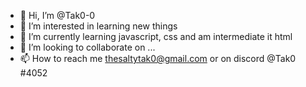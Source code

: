 - 👋 Hi, I’m @Tak0-0
- 👀 I’m interested in learning new things
- 🌱 I’m currently learning javascript, css and am intermediate it html
- 💞️ I’m looking to collaborate on ...
- 📫 How to reach me thesaltytak0@gmail.com or on discord @Tak0 #4052

<!---
Tak0-0/Tak0-0 is a ✨ special ✨ repository because its `README.md` (this file) appears on your GitHub profile.
You can click the Preview link to take a look at your changes.
--->

